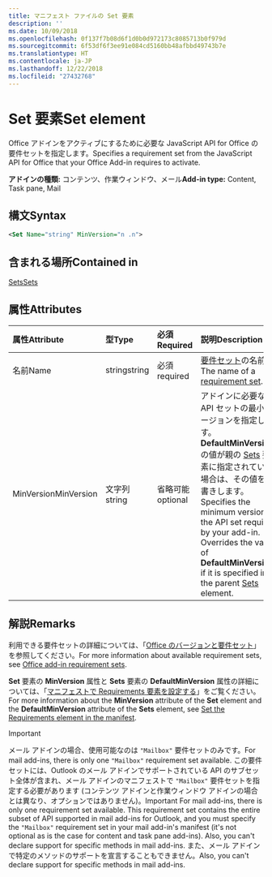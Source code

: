 ```yaml
---
title: マニフェスト ファイルの Set 要素
description: ''
ms.date: 10/09/2018
ms.openlocfilehash: 0f137f7b08d6f1d0b0d972173c8085713b0f979d
ms.sourcegitcommit: 6f53df6f3ee91e084cd5160bb48afbbd49743b7e
ms.translationtype: HT
ms.contentlocale: ja-JP
ms.lasthandoff: 12/22/2018
ms.locfileid: "27432768"
---
```

# <a name="set-element"></a><span data-ttu-id="22b26-102">Set 要素</span><span class="sxs-lookup"><span data-stu-id="22b26-102">Set element</span></span>

<span data-ttu-id="22b26-103">Office アドインをアクティブにするために必要な JavaScript API for Office の要件セットを指定します。</span><span class="sxs-lookup"><span data-stu-id="22b26-103">Specifies a requirement set from the JavaScript API for Office that your Office Add-in requires to activate.</span></span>

<span data-ttu-id="22b26-104">**アドインの種類:** コンテンツ、作業ウィンドウ、メール</span><span class="sxs-lookup"><span data-stu-id="22b26-104">**Add-in type:** Content, Task pane, Mail</span></span>

## <a name="syntax"></a><span data-ttu-id="22b26-105">構文</span><span class="sxs-lookup"><span data-stu-id="22b26-105">Syntax</span></span>

```XML
<Set Name="string" MinVersion="n .n">
```

## <a name="contained-in"></a><span data-ttu-id="22b26-106">含まれる場所</span><span class="sxs-lookup"><span data-stu-id="22b26-106">Contained in</span></span>

[<span data-ttu-id="22b26-107">Sets</span><span class="sxs-lookup"><span data-stu-id="22b26-107">Sets</span></span>](sets.md)

## <a name="attributes"></a><span data-ttu-id="22b26-108">属性</span><span class="sxs-lookup"><span data-stu-id="22b26-108">Attributes</span></span>

|<span data-ttu-id="22b26-109">**属性**</span><span class="sxs-lookup"><span data-stu-id="22b26-109">**Attribute**</span></span>|<span data-ttu-id="22b26-110">**型**</span><span class="sxs-lookup"><span data-stu-id="22b26-110">**Type**</span></span>|<span data-ttu-id="22b26-111">**必須**</span><span class="sxs-lookup"><span data-stu-id="22b26-111">**Required**</span></span>|<span data-ttu-id="22b26-112">**説明**</span><span class="sxs-lookup"><span data-stu-id="22b26-112">**Description**</span></span>|
|:-----|:-----|:-----|:-----|
|<span data-ttu-id="22b26-113">名前</span><span class="sxs-lookup"><span data-stu-id="22b26-113">Name</span></span>|<span data-ttu-id="22b26-114">string</span><span class="sxs-lookup"><span data-stu-id="22b26-114">string</span></span>|<span data-ttu-id="22b26-115">必須</span><span class="sxs-lookup"><span data-stu-id="22b26-115">required</span></span>|<span data-ttu-id="22b26-116">[要件セット](https://docs.microsoft.com/office/dev/add-ins/develop/office-versions-and-requirement-sets)の名前。</span><span class="sxs-lookup"><span data-stu-id="22b26-116">The name of a [requirement set](https://docs.microsoft.com/office/dev/add-ins/develop/office-versions-and-requirement-sets).</span></span>|
|<span data-ttu-id="22b26-117">MinVersion</span><span class="sxs-lookup"><span data-stu-id="22b26-117">MinVersion</span></span>|<span data-ttu-id="22b26-118">文字列</span><span class="sxs-lookup"><span data-stu-id="22b26-118">string</span></span>|<span data-ttu-id="22b26-119">省略可能</span><span class="sxs-lookup"><span data-stu-id="22b26-119">optional</span></span>|<span data-ttu-id="22b26-p101">アドインに必要な API セットの最小バージョンを指定します。**DefaultMinVersion** の値が親の [Sets](sets.md) 要素に指定されている場合は、その値を上書きします。</span><span class="sxs-lookup"><span data-stu-id="22b26-p101">Specifies the minimum version of the API set required by your add-in. Overrides the value of  **DefaultMinVersion**, if it is specified in the parent [Sets](sets.md) element.</span></span>|

## <a name="remarks"></a><span data-ttu-id="22b26-122">解説</span><span class="sxs-lookup"><span data-stu-id="22b26-122">Remarks</span></span>

<span data-ttu-id="22b26-123">利用できる要件セットの詳細については、「[Office のバージョンと要件セット](https://docs.microsoft.com/office/dev/add-ins/develop/office-versions-and-requirement-sets)」を参照してください。</span><span class="sxs-lookup"><span data-stu-id="22b26-123">For more information about available requirement sets, see [Office add-in requirement sets](https://docs.microsoft.com/office/dev/add-ins/develop/office-versions-and-requirement-sets).</span></span>

<span data-ttu-id="22b26-124">**Set** 要素の **MinVersion** 属性と **Sets** 要素の **DefaultMinVersion** 属性の詳細については、「[マニフェストで Requirements 要素を設定する](https://docs.microsoft.com/office/dev/add-ins/develop/specify-office-hosts-and-api-requirements#set-the-requirements-element-in-the-manifest)」をご覧ください。</span><span class="sxs-lookup"><span data-stu-id="22b26-124">For more information about the  **MinVersion** attribute of the **Set** element and the **DefaultMinVersion** attribute of the **Sets** element, see [Set the Requirements element in the manifest](https://docs.microsoft.com/office/dev/add-ins/develop/specify-office-hosts-and-api-requirements#set-the-requirements-element-in-the-manifest).</span></span>

> [!IMPORTANT] 
> <span data-ttu-id="22b26-125">メール アドインの場合、使用可能なのは `"Mailbox"` 要件セットのみです。</span><span class="sxs-lookup"><span data-stu-id="22b26-125">For mail add-ins, there is only one  `"Mailbox"` requirement set available.</span></span> <span data-ttu-id="22b26-126">この要件セットには、Outlook のメール アドインでサポートされている API のサブセット全体が含まれ、メール アドインのマニフェストで `"Mailbox"` 要件セットを指定する必要があります (コンテンツ アドインと作業ウィンドウ アドインの場合とは異なり、オプションではありません)。</span><span class="sxs-lookup"><span data-stu-id="22b26-126">Important  For mail add-ins, there is only one   requirement set available. This requirement set contains the entire subset of API supported in mail add-ins for Outlook, and you must specify the `"Mailbox"` requirement set in your mail add-in's manifest (it's not optional as is the case for content and task pane add-ins). Also, you can't declare support for specific methods in mail add-ins.</span></span> <span data-ttu-id="22b26-127">また、メール アドインで特定のメソッドのサポートを宣言することもできません。</span><span class="sxs-lookup"><span data-stu-id="22b26-127">Also, you can't declare support for specific methods in mail add-ins.</span></span>
